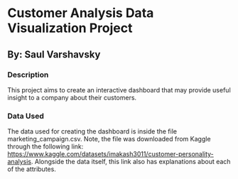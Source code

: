 
<!-- README.md is generated from README.Rmd. Please edit that file -->

# Customer Analysis Data Visualization Project

## By: Saul Varshavsky

<!-- badges: start -->
<!-- badges: end -->

### Description

This project aims to create an interactive dashboard that may provide useful insight to a company about their customers.

### Data Used

The data used for creating the dashboard is inside the file marketing_campaign.csv. Note, the file
was downloaded from Kaggle through the following link: https://www.kaggle.com/datasets/imakash3011/customer-personality-analysis.
Alongside the data itself, this link also has explanations about each of the attributes.
